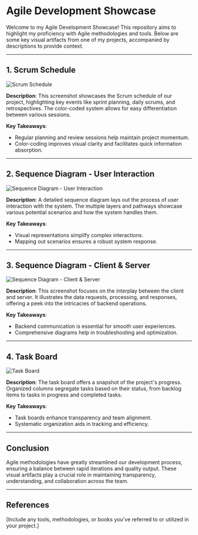 # Agile Development Showcase

Welcome to my Agile Development Showcase! This repository aims to highlight my proficiency with Agile methodologies and tools. Below are some key visual artifacts from one of my projects, accompanied by descriptions to provide context.

---

## 1. Scrum Schedule

![Scrum Schedule](URL_OF_YOUR_SCRUM_SCHEDULE_IMAGE)

**Description**:
This screenshot showcases the Scrum schedule of our project, highlighting key events like sprint planning, daily scrums, and retrospectives. The color-coded system allows for easy differentiation between various sessions.

**Key Takeaways**:
- Regular planning and review sessions help maintain project momentum.
- Color-coding improves visual clarity and facilitates quick information absorption.

---

## 2. Sequence Diagram - User Interaction

![Sequence Diagram - User Interaction](URL_OF_YOUR_SEQUENCE_DIAGRAM_USER_IMAGE)

**Description**:
A detailed sequence diagram lays out the process of user interaction with the system. The multiple layers and pathways showcase various potential scenarios and how the system handles them.

**Key Takeaways**:
- Visual representations simplify complex interactions.
- Mapping out scenarios ensures a robust system response.

---

## 3. Sequence Diagram - Client & Server

![Sequence Diagram - Client & Server](URL_OF_YOUR_SEQUENCE_DIAGRAM_CLIENT_SERVER_IMAGE)

**Description**:
This screenshot focuses on the interplay between the client and server. It illustrates the data requests, processing, and responses, offering a peek into the intricacies of backend operations.

**Key Takeaways**:
- Backend communication is essential for smooth user experiences.
- Comprehensive diagrams help in troubleshooting and optimization.

---

## 4. Task Board

![Task Board](URL_OF_YOUR_FOURTH_SCREENSHOT_IMAGE)

**Description**:
The task board offers a snapshot of the project's progress. Organized columns segregate tasks based on their status, from backlog items to tasks in progress and completed tasks.

**Key Takeaways**:
- Task boards enhance transparency and team alignment.
- Systematic organization aids in tracking and efficiency.

---

## Conclusion

Agile methodologies have greatly streamlined our development process, ensuring a balance between rapid iterations and quality output. These visual artifacts play a crucial role in maintaining transparency, understanding, and collaboration across the team.

---

## References

[Include any tools, methodologies, or books you've referred to or utilized in your project.]

